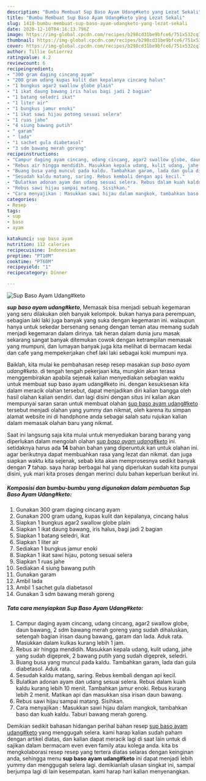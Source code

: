 ```yaml
---
description: "Bumbu Membuat Sup Baso Ayam Udang#keto yang Lezat Sekali"
title: "Bumbu Membuat Sup Baso Ayam Udang#keto yang Lezat Sekali"
slug: 1410-bumbu-membuat-sup-baso-ayam-udangketo-yang-lezat-sekali
date: 2020-12-10T04:16:13.796Z
image: https://img-global.cpcdn.com/recipes/b298cd31be9bfce6/751x532cq70/sup-baso-ayam-udangketo-foto-resep-utama.jpg
thumbnail: https://img-global.cpcdn.com/recipes/b298cd31be9bfce6/751x532cq70/sup-baso-ayam-udangketo-foto-resep-utama.jpg
cover: https://img-global.cpcdn.com/recipes/b298cd31be9bfce6/751x532cq70/sup-baso-ayam-udangketo-foto-resep-utama.jpg
author: Tillie Gutierrez
ratingvalue: 4.2
reviewcount: 6
recipeingredient:
- "300 gram daging cincang ayam"
- "200 gram udang kupas kulit dan kepalanya cincang halus"
- "1 bungkus agar2 swallow globe plain"
- "1 ikat daung bawang iris halus bagi jadi 2 bagian"
- "1 batang seledri ikat"
- "1 liter air"
- "1 bungkus jamur enoki"
- "1 ikat sawi hijau potong sesuai selera"
- "1 ruas jahe"
- "4 siung bawang putih"
- " garam"
- " lada"
- "1 sachet gula diabetasol"
- "3 sdm bawang merah goreng"
recipeinstructions:
- "Campur daging ayam cincang, udang cincang, agar2 swallow globe, daun bawang, 2 sdm bawang merah goreng yang sudah dihaluskan, setengah bagian irisan daung bawang, garam dan lada. Aduk rata. Masukkan dalam kulkas kurang lebih 1 jam."
- "Rebus air hingga mendidih. Masukkan kepala udang, kulit udang, jahe yang sudah digeprek, 2 bawang putih yang sudah digeprek, seledri."
- "Buang busa yang muncul pada kaldu. Tambahkan garam, lada dan gula diabetasol. Aduk rata."
- "Sesudah kaldu matang, saring. Rebus kembali dengan api kecil."
- "Bulatkan adonan ayam dan udang sesuai selera. Rebus dalam kuah kaldu kurang lebih 10 menit. Tambahkan jamur enoki. Rebus kurang lebih 2 menit. Matikan api dan masukkan sisa irisan daun bawang."
- "Rebus sawi hijau sampai matang. Sisihkan."
- "Cara menyajikan : Masukkan sawi hijau dalam mangkok, tambahkan baso dan kuah kaldu. Taburi bawang merah goreng."
categories:
- Resep
tags:
- sup
- baso
- ayam

katakunci: sup baso ayam 
nutrition: 112 calories
recipecuisine: Indonesian
preptime: "PT10M"
cooktime: "PT60M"
recipeyield: "1"
recipecategory: Dinner

---
```



![Sup Baso Ayam Udang#keto](https://img-global.cpcdn.com/recipes/b298cd31be9bfce6/751x532cq70/sup-baso-ayam-udangketo-foto-resep-utama.jpg)

<b><i>sup baso ayam udang#keto</i></b>, Memasak bisa menjadi sebuah kegemaran yang seru dilakukan oleh banyak kelompok. bukan hanya para perempuan, sebagian laki laki juga banyak yang suka dengan kegemaran ini. walaupun hanya untuk sekedar bersenang senang dengan teman atau memang sudah menjadi kegemaran dalam dirinya. tak heran dalam dunia juru masak sekarang sangat banyak ditemukan cowok dengan ketrampilan memasak yang mumpuni, dan lumayan banyak juga kita melihat di bermacam kedai dan cafe yang mempekerjakan chef laki laki sebagai koki mumpuni nya.

Baiklah, kita mulai ke pembahasan resep resep masakan <i>sup baso ayam udang#keto</i>. di tengah tengah pekerjaan kita, mungkin akan terasa menggembirakan apabila sejenak kalian menyediakan sebagian waktu untuk membuat sup baso ayam udang#keto ini. dengan kesuksesan kita dalam meracik olahan tersebut, dapat menjadikan diri kalian bangga oleh hasil olahan kalian sendiri. dan lagi disini dengan situs ini kalian akan mempunyai saran saran untuk membuat olahan <u>sup baso ayam udang#keto</u> tersebut menjadi olahan yang yummy dan nikmat, oleh karena itu simpan alamat website ini di handphone anda sebagai salah satu rujukan kalian dalam memasak olahan baru yang nikmat.




Saat ini langsung saja kita mulai untuk menyediakan barang barang yang diperlukan dalam mengolah olahan <u><i>sup baso ayam udang#keto</i></u> ini. setidaknya harus ada <b>14</b> bahan bahan yang diperuntuk kan untuk olahan ini. agar berikutnya dapat membuahkan rasa yang lezat dan nikmat. dan juga siapkan waktu kita sejenak, sebab kita akan memprosesnya sedikit banyak dengan <b>7</b> tahap. saya harap berbagai hal yang diperlukan sudah kita punyai disini, yuk mari kita proses dengan merinci dulu bahan keperluan berikut ini.

<!--inarticleads1-->

##### Komposisi dan bumbu-bumbu yang digunakan dalam pembuatan Sup Baso Ayam Udang#keto:

1. Gunakan 300 gram daging cincang ayam
1. Gunakan 200 gram udang, kupas kulit dan kepalanya, cincang halus
1. Siapkan 1 bungkus agar2 swallow globe plain
1. Siapkan 1 ikat daung bawang, iris halus, bagi jadi 2 bagian
1. Siapkan 1 batang seledri, ikat
1. Siapkan 1 liter air
1. Sediakan 1 bungkus jamur enoki
1. Siapkan 1 ikat sawi hijau, potong sesuai selera
1. Siapkan 1 ruas jahe
1. Sediakan 4 siung bawang putih
1. Gunakan  garam
1. Ambil  lada
1. Ambil 1 sachet gula diabetasol
1. Gunakan 3 sdm bawang merah goreng




<!--inarticleads2-->

##### Tata cara menyiapkan Sup Baso Ayam Udang#keto:

1. Campur daging ayam cincang, udang cincang, agar2 swallow globe, daun bawang, 2 sdm bawang merah goreng yang sudah dihaluskan, setengah bagian irisan daung bawang, garam dan lada. Aduk rata. Masukkan dalam kulkas kurang lebih 1 jam.
1. Rebus air hingga mendidih. Masukkan kepala udang, kulit udang, jahe yang sudah digeprek, 2 bawang putih yang sudah digeprek, seledri.
1. Buang busa yang muncul pada kaldu. Tambahkan garam, lada dan gula diabetasol. Aduk rata.
1. Sesudah kaldu matang, saring. Rebus kembali dengan api kecil.
1. Bulatkan adonan ayam dan udang sesuai selera. Rebus dalam kuah kaldu kurang lebih 10 menit. Tambahkan jamur enoki. Rebus kurang lebih 2 menit. Matikan api dan masukkan sisa irisan daun bawang.
1. Rebus sawi hijau sampai matang. Sisihkan.
1. Cara menyajikan : Masukkan sawi hijau dalam mangkok, tambahkan baso dan kuah kaldu. Taburi bawang merah goreng.




Demikian sedikit bahasan hidangan perihal bahan resep <u>sup baso ayam udang#keto</u> yang menggugah selera. kami harap kalian sudah paham dengan artikel diatas, dan kalian dapat meracik lagi di saat lain untuk di sajikan dalam bermacam even even family atau kolega anda. kita bs mengkolaborasi resep resep yang tertera diatas selaras dengan keinginan anda, sehingga menu <b>sup baso ayam udang#keto</b> ini dapat menjadi lebih yummy dan menggugah selera lagi. demikianlah ulasan singkat ini, sampai berjumpa lagi di lain kesempatan. kami harap hari kalian menyenangkan.

